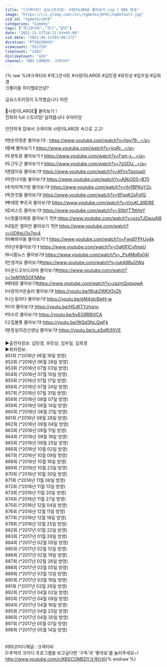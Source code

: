 ```yaml
---
title: "[크큭티비] 금요스트리밍: 사랑이LARGE 몰아보기.zip | KBS 방송"
image: "https:\/\/i.ytimg.com\/vi\/tgme3xzjKF8\/hqdefault.jpg"
vid_id: "tgme3xzjKF8"
categories: "Comedy"
tags: ["개그콘서트","개그","달인"]
date: "2021-11-17T16:21:54+03:00"
vid_date: "2021-05-21T02:00:17Z"
duration: "PT3H22M43S"
viewcount: "551729"
likeCount: "2501"
dislikeCount: "426"
channel: "KBS COMEDY: 크큭티비"
---
```

{% raw %}#크큭티비 #개그콘서트 #사랑이LARGE #김민경 #유민상 #임우일 #김회경<br />크롱이들 하이헬로안녕?<br /><br />금요스트리밍이 도착했습니다 따란<br /><br />👊사랑이LARGE👊 몰아보기 !<br />전회차 full 스트리밍! 달려봅시다 우아아앙 <br /><br />안전하게 집에서 크큭이와 사랑이LARGE 속으로 고고!<br /><br />❗맨손의청춘 몰아보기❗ : <a rel="nofollow" target="blank" href="https://www.youtube.com/watch?v=hpy79...">https://www.youtube.com/watch?v=hpy79...</a><br />❗황해 몰아보기 ❗ <a rel="nofollow" target="blank" href="https://www.youtube.com/watch?v=jysRr...">https://www.youtube.com/watch?v=jysRr...</a><br />❗두분토론 몰아보기 ❗ <a rel="nofollow" target="blank" href="https://www.youtube.com/watch?v=Fsm-x...">https://www.youtube.com/watch?v=Fsm-x...</a><br />❗두근두근 몰아보기 ❗ <a rel="nofollow" target="blank" href="https://www.youtube.com/watch?v=7zGDU...">https://www.youtube.com/watch?v=7zGDU...</a><br />❗괜찮아유 몰아보기❗ <a rel="nofollow" target="blank" href="https://www.youtube.com/watch?v=APzyTgzosa0">https://www.youtube.com/watch?v=APzyTgzosa0</a><br />❗착한녀석들 몰아보기❗ <a rel="nofollow" target="blank" href="https://www.youtube.com/watch?v=A9kOD5-j870">https://www.youtube.com/watch?v=A9kOD5-j870</a><br />❗추억의책가방 몰아보기❗ <a rel="nofollow" target="blank" href="https://www.youtube.com/watch?v=tIvfBPKqY2c">https://www.youtube.com/watch?v=tIvfBPKqY2c</a><br />❗독한것들 몰아보기❗ <a rel="nofollow" target="blank" href="https://www.youtube.com/watch?v=6FqqK2sFgfQ">https://www.youtube.com/watch?v=6FqqK2sFgfQ</a><br />❗뿌레땅 뿌르국 몰아보기❗ <a rel="nofollow" target="blank" href="https://www.youtube.com/watch?v=VzuKl_89DRE">https://www.youtube.com/watch?v=VzuKl_89DRE</a><br />❗로비스트 몰아보기❗ <a rel="nofollow" target="blank" href="https://www.youtube.com/watch?v=30bYTTttHgY">https://www.youtube.com/watch?v=30bYTTttHgY</a><br />❗시청률의제왕 몰아보기 1탄❗ <a rel="nofollow" target="blank" href="https://www.youtube.com/watch?v=pzuTJDauuN8">https://www.youtube.com/watch?v=pzuTJDauuN8</a><br />❗내일은 챔피언 몰아보기 1탄❗ <a rel="nofollow" target="blank" href="https://www.youtube.com/watch?v=UD9gU3s7gv4">https://www.youtube.com/watch?v=UD9gU3s7gv4</a><br />❗아빠와아들 몰아보기! ❗ <a rel="nofollow" target="blank" href="https://www.youtube.com/watch?v=FwqEFPHJy4k">https://www.youtube.com/watch?v=FwqEFPHJy4k</a><br />❗10년후몰아보기! ❗ <a rel="nofollow" target="blank" href="https://www.youtube.com/watch?v=OqKR1CvfmpU">https://www.youtube.com/watch?v=OqKR1CvfmpU</a><br />❗9시쯤뉴스 몰아보기❗ <a rel="nofollow" target="blank" href="https://www.youtube.com/watch?v=_Px4MqRx04I">https://www.youtube.com/watch?v=_Px4MqRx04I</a><br />❗안생겨요 몰아보기❗<a rel="nofollow" target="blank" href="https://www.youtube.com/watch?v=IukA6BuI2Wg">https://www.youtube.com/watch?v=IukA6BuI2Wg</a><br />❗사운드오브드라마 몰아보기❗<a rel="nofollow" target="blank" href="https://www.youtube.com/watch?v=1wM1WSOFNMw">https://www.youtube.com/watch?v=1wM1WSOFNMw</a><br />❗베테랑 몰아보기❗<a rel="nofollow" target="blank" href="https://www.youtube.com/watch?v=zazmQvpxpwA">https://www.youtube.com/watch?v=zazmQvpxpwA</a><br />❗사랑의카운슬러 몰아보기❗ <a rel="nofollow" target="blank" href="https://youtu.be/Wuk2WKX5vZk">https://youtu.be/Wuk2WKX5vZk</a><br />❗나는킬러다 몰아보기❗ <a rel="nofollow" target="blank" href="https://youtu.be/eM4glcBwH-w">https://youtu.be/eM4glcBwH-w</a><br />❗미끼 몰아보기❗ <a rel="nofollow" target="blank" href="https://youtu.be/H5JKTYzhsno">https://youtu.be/H5JKTYzhsno</a><br />❗억수르 몰아보기❗ <a rel="nofollow" target="blank" href="https://youtu.be/byEG9R8iVCA">https://youtu.be/byEG9R8iVCA</a><br />❗고집불통 몰아보기❗ <a rel="nofollow" target="blank" href="https://youtu.be/WQd3fsLQwFk">https://youtu.be/WQd3fsLQwFk</a><br />❗분장실의강선생님 몰아보기❗ <a rel="nofollow" target="blank" href="https://youtu.be/s_eSqRt3XVE">https://youtu.be/s_eSqRt3XVE</a><br /><br />▶출연자정보: 김민경, 유민상, 임우일, 김회경<br />▶회차정보: <br />851회 (*2016년 06월 19일 방영)<br />852회 (*2016년 06월 26일 방영)<br />853회 (*2016년 07월 03일 방영)<br />854회 (*2016년 07월 10일 방영)<br />855회 (*2016년 07월 17일 방영)<br />856회 (*2016년 07월 24일 방영)<br />857회 (*2016년 07월 31일 방영)<br />858회 (*2016년 08월 07일 방영)<br />859회 (*2016년 08월 14일 방영)<br />860회 (*2016년 08월 21일 방영)<br />861회 (*2016년 08월 28일 방영)<br />862회 (*2016년 09월 04일 방영)<br />863회 (*2016년 09월 11일 방영)<br />864회 (*2016년 09월 18일 방영)<br />865회 (*2016년 09월 25일 방영)<br />866회 (*2016년 10월 02일 방영)<br />867회 (*2016년 10월 09일 방영)<br />868회 (*2016년 10월 16일 방영)<br />869회 (*2016년 10월 23일 방영)<br />870회 (*2016년 10월 30일 방영)<br />871회 (*2016년 11월 06일 방영)<br />872회 (*2016년 11월 13일 방영)<br />873회 (*2016년 11월 20일 방영)<br />874회 (*2016년 11월 27일 방영)<br />875회 (*2016년 12월 04일 방영)<br />876회 (*2016년 12월 11일 방영)<br />877회 (*2016년 12월 18일 방영)<br />878회 (*2016년 12월 25일 방영)<br />882회 (*2017년 01월 22일 방영)<br />883회 (*2017년 01월 29일 방영)<br />884회 (*2017년 02월 05일 방영)<br />885회 (*2017년 02월 12일 방영)<br />886회 (*2017년 02월 19일 방영)<br />887회 (*2017년 02월 26일 방영)<br />888회 (*2017년 03월 05일 방영)<br />889회 (*2017년 03월 12일 방영)<br />890회 (*2017년 03월 19일 방영)<br />891회 (*2017년 03월 26일 방영)<br />892회 (*2017년 04월 02일 방영)<br />893회 (*2017년 04월 09일 방영)<br />894회 (*2017년 04월 16일 방영)<br />895회 (*2017년 04월 23일 방영)<br />896회 (*2017년 04월 30일 방영)<br />897회 (*2017년 05월 07일 방영)<br />898회 (*2017년 05월 14일 방영)<br /><br /><br />KBS코미디채널 : 크큭티비<br />▷추억의 코미디 프로그램을 보고싶다면 '구독'과 '좋아요'를 눌러주세요~!<br /><a rel="nofollow" target="blank" href="http://www.youtube.com/c/KBSCOMEDY크큭티비">http://www.youtube.com/c/KBSCOMEDY크큭티비</a>{% endraw %}
